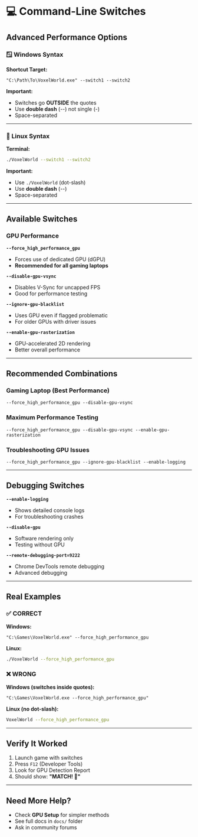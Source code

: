 # 💻 Command-Line Switches

## Advanced Performance Options

### 🪟 Windows Syntax

**Shortcut Target:**
```
"C:\Path\To\VoxelWorld.exe" --switch1 --switch2
```

**Important:**
- Switches go **OUTSIDE** the quotes
- Use **double dash** (--) not single (-)
- Space-separated

---

### 🐧 Linux Syntax

**Terminal:**
```bash
./VoxelWorld --switch1 --switch2
```

**Important:**
- Use `./VoxelWorld` (dot-slash)
- Use **double dash** (--)
- Space-separated

---

## Available Switches

### GPU Performance

**`--force_high_performance_gpu`**
- Forces use of dedicated GPU (dGPU)
- **Recommended for all gaming laptops**

**`--disable-gpu-vsync`**
- Disables V-Sync for uncapped FPS
- Good for performance testing

**`--ignore-gpu-blacklist`**
- Uses GPU even if flagged problematic
- For older GPUs with driver issues

**`--enable-gpu-rasterization`**
- GPU-accelerated 2D rendering
- Better overall performance

---

## Recommended Combinations

### Gaming Laptop (Best Performance)
```
--force_high_performance_gpu --disable-gpu-vsync
```

### Maximum Performance Testing
```
--force_high_performance_gpu --disable-gpu-vsync --enable-gpu-rasterization
```

### Troubleshooting GPU Issues
```
--force_high_performance_gpu --ignore-gpu-blacklist --enable-logging
```

---

## Debugging Switches

**`--enable-logging`**
- Shows detailed console logs
- For troubleshooting crashes

**`--disable-gpu`**
- Software rendering only
- Testing without GPU

**`--remote-debugging-port=9222`**
- Chrome DevTools remote debugging
- Advanced debugging

---

## Real Examples

### ✅ CORRECT

**Windows:**
```
"C:\Games\VoxelWorld.exe" --force_high_performance_gpu
```

**Linux:**
```bash
./VoxelWorld --force_high_performance_gpu
```

### ❌ WRONG

**Windows (switches inside quotes):**
```
"C:\Games\VoxelWorld.exe --force_high_performance_gpu"
```

**Linux (no dot-slash):**
```bash
VoxelWorld --force_high_performance_gpu
```

---

## Verify It Worked

1. Launch game with switches
2. Press `F12` (Developer Tools)
3. Look for GPU Detection Report
4. Should show: **"MATCH! 🎯"**

---

## Need More Help?

- Check **GPU Setup** for simpler methods
- See full docs in `docs/` folder
- Ask in community forums
